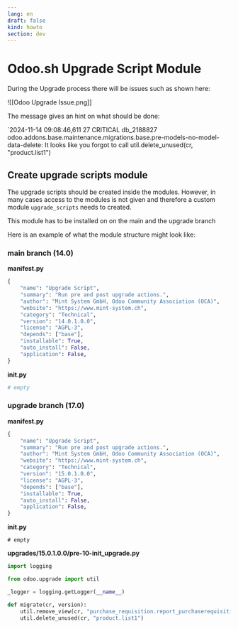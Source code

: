 ```yaml
---
lang: en
draft: false
kind: howto
section: dev
---
```

# Odoo.sh Upgrade Script Module

During the Upgrade process there will be issues such as shown here:

![[Odoo Upgrade Issue.png]]

The message gives an hint on what should be done:

`2024-11-14 09:08:46,611 27 CRITICAL db_2188827 odoo.addons.base.maintenance.migrations.base.pre-models-no-model-data-delete: It looks like you forgot to call util.delete_unused(cr, "product.list1")

## Create upgrade scripts module

The upgrade scripts should be created inside the modules. However, in many cases access to the modules is not given and therefore a custom module `upgrade_scripts` needs to created.

This module has to be installed on on the main and the upgrade branch

Here is an example of what the module structure might look like:

### main branch (14.0)

**manifest.py**

```python
{
    "name": "Upgrade Script",
    "summary": "Run pre and post upgrade actions.",
    "author": "Mint System GmbH, Odoo Community Association (OCA)",
    "website": "https://www.mint-system.ch",
    "category": "Technical",
    "version": "14.0.1.0.0",
    "license": "AGPL-3",
    "depends": ["base"],
    "installable": True,
    "auto_install": False,
    "application": False,
}
```

**__init__.py**

```python
# empty
```
### upgrade branch (17.0)

**manifest.py**

```python
{
    "name": "Upgrade Script",
    "summary": "Run pre and post upgrade actions.",
    "author": "Mint System GmbH, Odoo Community Association (OCA)",
    "website": "https://www.mint-system.ch",
    "category": "Technical",
    "version": "15.0.1.0.0",
    "license": "AGPL-3",
    "depends": ["base"],
    "installable": True,
    "auto_install": False,
    "application": False,
}
```

**__init__.py**

```
# empty
```

**upgrades/15.0.1.0.0/pre-10-init_upgrade.py**

```python
import logging

from odoo.upgrade import util

_logger = logging.getLogger(__name__)

def migrate(cr, version):
    util.remove_view(cr, "purchase_requisition.report_purchaserequisitions_document")
    util.delete_unused(cr, "product.list1")
```
